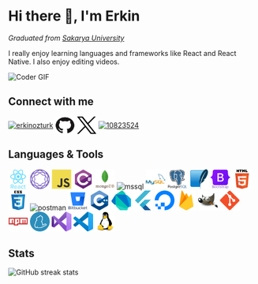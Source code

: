 # Hi there 👋, I'm Erkin

<p><em>Graduated from <a href="https://www.sakarya.edu.tr">Sakarya University</a></em></p>

I really enjoy learning languages and frameworks like React and React Native. I also enjoy editing videos.

<img src="https://media.giphy.com/media/SWoSkN6DxTszqIKEqv/giphy.gif" alt="Coder GIF" width="500">

## Connect with me

<a href="https://linkedin.com/in/erkinozturk" target="blank"><img align="center" src="https://raw.githubusercontent.com/rahuldkjain/github-profile-readme-generator/master/src/images/icons/Social/linked-in-alt.svg" alt="erkinozturk" height="35" width="40" /></a>
<a href="https://github.com/erkinozturk" target="blank"><img align="center" src="https://raw.githubusercontent.com/devicons/devicon/master/icons/github/github-original.svg" alt="erkinozturk" height="35" width="40" /></a>
<a href="https://twitter.com/erkinozturk_" target="blank"><img align="center" src="https://raw.githubusercontent.com/devicons/devicon/master/icons/twitter/twitter-original.svg" alt="erkinozturk_" height="35" width="40" /></a>
<a href="https://stackoverflow.com/users/10823524" target="blank"><img align="center" src="https://raw.githubusercontent.com/rahuldkjain/github-profile-readme-generator/master/src/images/icons/Social/stack-overflow.svg" alt="10823524" height="35" width="40" /></a>

## Languages & Tools

<img src="https://raw.githubusercontent.com/devicons/devicon/master/icons/react/react-original-wordmark.svg" alt="react" width="40" height="40"/> <img src="https://raw.githubusercontent.com/devicons/devicon/master/icons/reactnavigation/reactnavigation-original.svg" alt="reactnavigation" width="40" height="40"/> <img src="https://raw.githubusercontent.com/devicons/devicon/master/icons/javascript/javascript-original.svg" alt="javascript" width="40" height="40"/> <img src="https://raw.githubusercontent.com/devicons/devicon/master/icons/csharp/csharp-original.svg" alt="csharp" width="40" height="40"/> <img src="https://raw.githubusercontent.com/devicons/devicon/master/icons/mongodb/mongodb-original-wordmark.svg" alt="mongodb" width="40" height="40"/> <img src="https://www.svgrepo.com/show/303229/microsoft-sql-server-logo.svg" alt="mssql" width="40" height="40"/> <img src="https://raw.githubusercontent.com/devicons/devicon/master/icons/mysql/mysql-original-wordmark.svg" alt="mysql" width="40" height="40"/> <img src="https://raw.githubusercontent.com/devicons/devicon/master/icons/postgresql/postgresql-original-wordmark.svg" alt="postgresql" width="40" height="40"/> <img src="https://raw.githubusercontent.com/devicons/devicon/master/icons/sqlite/sqlite-original.svg" alt="sqlite" width="40" height="40"/> <img src="https://raw.githubusercontent.com/devicons/devicon/master/icons/bootstrap/bootstrap-original-wordmark.svg" alt="bootstrap" width="40" height="40"/> <img src="https://raw.githubusercontent.com/devicons/devicon/master/icons/html5/html5-original-wordmark.svg" alt="html5" width="40" height="40"/> <img src="https://raw.githubusercontent.com/devicons/devicon/master/icons/css3/css3-original-wordmark.svg" alt="css3" width="40" height="40"/> <img src="https://www.vectorlogo.zone/logos/getpostman/getpostman-icon.svg" alt="postman" width="40" height="40"/> <img src="https://raw.githubusercontent.com/devicons/devicon/master/icons/bitbucket/bitbucket-original-wordmark.svg" alt="bitbucket" width="40" height="40"/> <img src="https://raw.githubusercontent.com/devicons/devicon/master/icons/cplusplus/cplusplus-original.svg" alt="cplusplus" width="40" height="40"/> <img src="https://raw.githubusercontent.com/devicons/devicon/master/icons/dart/dart-original.svg" alt="dart" width="40" height="40"/> <img src="https://raw.githubusercontent.com/devicons/devicon/master/icons/flutter/flutter-original.svg" alt="flutter" width="40" height="40"/> <img src="https://raw.githubusercontent.com/devicons/devicon/master/icons/digitalocean/digitalocean-original.svg" alt="digitalocean" width="40" height="40"/> <img src="https://raw.githubusercontent.com/devicons/devicon/master/icons/firebase/firebase-original.svg" alt="firebase" width="40" height="40"/> <img src="https://raw.githubusercontent.com/devicons/devicon/master/icons/gimp/gimp-original.svg" alt="gimp" width="40" height="40"/> <img src="https://raw.githubusercontent.com/devicons/devicon/master/icons/git/git-original.svg" alt="git" width="40" height="40"/> <img src="https://raw.githubusercontent.com/devicons/devicon/master/icons/npm/npm-original-wordmark.svg" alt="npm" width="40" height="40"/> <img src="https://raw.githubusercontent.com/devicons/devicon/master/icons/yarn/yarn-original.svg" alt="yarn" width="40" height="40"/> <img src="https://raw.githubusercontent.com/devicons/devicon/master/icons/visualstudio/visualstudio-original.svg" alt="visualstudio" width="40" height="40"/> <img src="https://raw.githubusercontent.com/devicons/devicon/master/icons/vscode/vscode-original.svg" alt="vscode" width="40" height="40"/> <img src="https://raw.githubusercontent.com/devicons/devicon/master/icons/linux/linux-original.svg" alt="linux" width="40" height="40"/>

## Stats

![GitHub streak stats](https://streak-stats.demolab.com/?user=erkinozturk)
